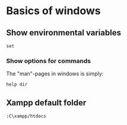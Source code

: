 # Basics of windows

## Show environmental variables

```
set
```

### Show options for commands

The "man"-pages in windows is simply:
```
help dir
```

## Xampp default folder

```
:C\xampp/htdocs
```